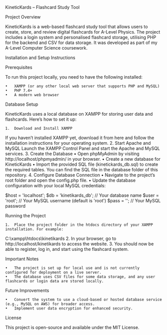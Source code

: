 KineticKards – Flashcard Study Tool

Project Overview

KineticKards is a web-based flashcard study tool that allows users to create, store, and review digital flashcards for A-Level Physics. The project includes a login system and personalised flashcard storage, utilising PHP for the backend and CSV for data storage. It was developed as part of my A-Level Computer Science coursework.

Installation and Setup Instructions

Prerequisites

To run this project locally, you need to have the following installed:

	•	XAMPP (or any other local web server that supports PHP and MySQL)
	•	PHP 7.4+
	•	A modern web browser

Database Setup

KineticKards uses a local database on XAMPP for storing user data and flashcards. Here’s how to set it up:

	1.	Download and Install XAMPP
If you haven’t installed XAMPP yet, download it from here and follow the installation instructions for your operating system.
	2.	Start Apache and MySQL
Launch the XAMPP Control Panel and start the Apache and MySQL services.
	3.	Create the Database
	•	Open phpMyAdmin by visiting http://localhost/phpmyadmin/ in your browser.
	•	Create a new database for KineticKards
	•	Import the provided SQL file (kinetickards_db.sql) to create the required tables. You can find the SQL file in the database folder of this repository.
	4.	Configure Database Connection
	•	Navigate to the project’s root folder and open the config.php file.
	•	Update the database configuration with your local MySQL credentials:
 
$host = 'localhost';
$db = 'kinetikards_db';  // Your database name
$user = 'root';          // Your MySQL username (default is 'root')
$pass = '';              // Your MySQL password

Running the Project

	1.	Place the project folder in the htdocs directory of your XAMPP installation. For example:
C:\xampp\htdocs\kinetikards
	2.	In your browser, go to http://localhost/kinetikards to access the website.
	3.	You should now be able to register, log in, and start using the flashcard system.

Important Notes

	•	The project is set up for local use and is not currently configured for deployment on a live server. 
	•	The database uses CSV files for some data storage, and any user flashcards or login data are stored locally.

Future Improvements

	•	Convert the system to use a cloud-based or hosted database service (e.g., MySQL on AWS) for broader access.
	•	Implement user data encryption for enhanced security.

License

This project is open-source and available under the MIT License.

